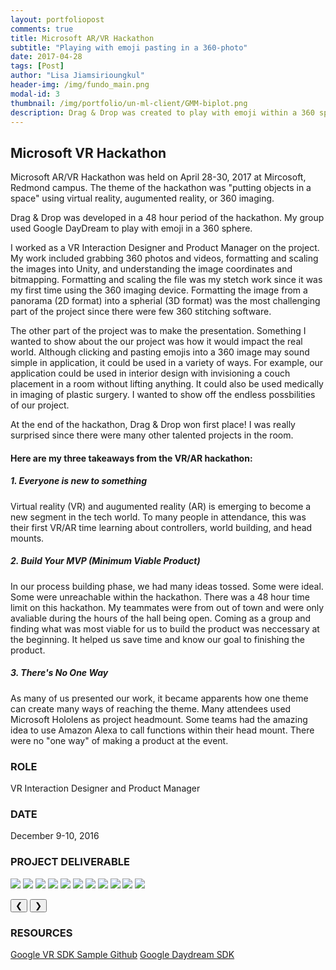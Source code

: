 ```yaml
---
layout: portfoliopost
comments: true
title: Microsoft AR/VR Hackathon
subtitle: "Playing with emoji pasting in a 360-photo"
date: 2017-04-28
tags: [Post]
author: "Lisa Jiamsirioungkul"
header-img: /img/fundo_main.png
modal-id: 3
thumbnail: /img/portfolio/un-ml-client/GMM-biplot.png
description: Drag & Drop was created to play with emoji within a 360 space. 
---
```

## Microsoft VR Hackathon

Microsoft AR/VR Hackathon was held on April 28-30, 2017 at Mircosoft, Redmond campus. The theme of the hackathon was "putting objects in a space" using virtual reality, augumented reality, or 360 imaging.

Drag & Drop was developed in a 48 hour period of the hackathon. My group used Google DayDream to play with emoji in a 360 sphere. 

I worked as a VR Interaction Designer and Product Manager on the project. My work included grabbing 360 photos and videos, formatting and scaling the images into Unity, and understanding the image coordinates and bitmapping. Formatting and scaling the file was my stetch work since it was my first time using the 360 imaging device. Formatting the image from a panorama (2D format) into a spherial (3D format) was the most challenging part of the project since there were few 360 stitching software. 

The other part of the project was to make the presentation. Something I wanted to show about the our project was how it would impact the real world. Although clicking and pasting emojis into a 360 image may sound simple in application, it could be used in a variety of ways. For example, our application could be used in interior design with invisioning a couch placement in a room without lifting anything. It could also be used medically in imaging of plastic surgery. I wanted to show off the endless possbilities of our project.

At the end of the hackathon, Drag & Drop won first place! I was really surprised since there were many other talented projects in the room.  

#### Here are my three takeaways from the VR/AR hackathon:

##### 1. Everyone is new to something

Virtual reality (VR) and augumented reality (AR) is emerging to become a new segment in the tech world. To many people in attendance, this was their first VR/AR time learning about controllers, world building, and head mounts.

##### 2. Build Your MVP (Minimum Viable Product)
In our process building phase, we had many ideas tossed. Some were ideal. Some were unreachable within the hackathon. There was a 48 hour time limit on this hackathon. My teammates were from out of town and were only avaliable during the hours of the hall being open. Coming as a group and finding what was most viable for us to build the product was neccessary at the beginning. It helped us save time and know our goal to finishing the product.

##### 3. There's No One Way

As many of us presented our work, it became apparents how one theme can create many ways of reaching the theme. Many attendees used Microsoft Hololens as project headmount. Some teams had the amazing idea to use Amazon Alexa to call functions within their head mount. There were no "one way" of making a product at the event. 

### ROLE
VR Interaction Designer and Product Manager

### DATE
December 9-10, 2016

### PROJECT DELIVERABLE

<div class="w3-content w3-display-container">
  <img class="mySlides" src="/img/portfolio/vr-hackathon/page1.png" style="width=718px">
  <img class="mySlides" src="/img/portfolio/vr-hackathon/page2.png" style="width=718px">
  <img class="mySlides" src="/img/portfolio/vr-hackathon/page3.png" style="width=718px">
  <img class="mySlides" src="/img/portfolio/vr-hackathon/page4.png" style="width=718px">
  <img class="mySlides" src="/img/portfolio/vr-hackathon/page5.png" style="width=718px">
  <img class="mySlides" src="/img/portfolio/vr-hackathon/page6.png" style="width=718px">
  <img class="mySlides" src="/img/portfolio/vr-hackathon/page7.png" style="width=718px">
  <img class="mySlides" src="/img/portfolio/vr-hackathon/page8.png" style="width=718px">
  <img class="mySlides" src="/img/portfolio/vr-hackathon/page9.png" style="width=718px">
  <img class="mySlides" src="/img/portfolio/vr-hackathon/page10.png" style="width=718px">
  <img class="mySlides" src="/img/portfolio/vr-hackathon/page11.png" style="width=718px">

  <button class="w3-button w3-black w3-display-left" onclick="plusDivs(-1)">&#10094;</button>
  <button class="w3-button w3-black w3-display-right" onclick="plusDivs(1)">&#10095;</button>
</div>

<script>
var slideIndex = 1;
showDivs(slideIndex);

function plusDivs(n) {
  showDivs(slideIndex += n);
}

function showDivs(n) {
  var i;
  var x = document.getElementsByClassName("mySlides");
  if (n > x.length) {slideIndex = 1}    
  if (n < 1) {slideIndex = x.length}
  for (i = 0; i < x.length; i++) {
     x[i].style.display = "none";  
  }
  x[slideIndex-1].style.display = "block";  
}
</script>



### RESOURCES
<a href="https://github.com/googlevr/gvr-android-sdk">Google VR SDK Sample Github</a>
<a href="https://developers.google.com/vr/daydream/overview">Google Daydream SDK</a>


